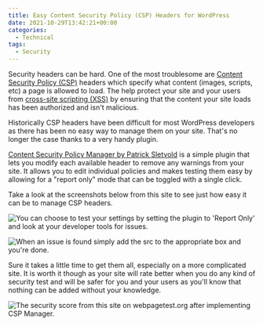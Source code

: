 ```yaml
---
title: Easy Content Security Policy (CSP) Headers for WordPress
date: 2021-10-29T13:42:21+00:00
categories:
  - Technical
tags:
  - Security
---
```


Security headers can be hard. One of the most troublesome are [Content Security Policy (CSP)][1] headers which specify what content (images, scripts, etc) a page is allowed to load. The help protect your site and your users from [cross-site scripting (XSS)][2] by ensuring that the content your site loads has been authorized and isn't malicious.

Historically CSP headers have been difficult for most WordPress developers as there has been no easy way to manage them on your site. That's no longer the case thanks to a very handy plugin.

[Content Security Policy Manager by Patrick Sletvold][3] is a simple plugin that lets you modify each available header to remove any warnings from your site. It allows you to edit individual policies and makes testing them easy by allowing for a "report only" mode that can be toggled with a single click.

Take a look at the screenshots below from this site to see just how easy it can be to manage CSP headers.

![You can choose to test your settings by setting the plugin to 'Report Only' and look at your developer tools for issues.](/images/2021/10/csp-manager-settings.png "You can choose to test your settings by setting the plugin to 'Report Only' and look at your developer tools for issues.")

![When an issue is found simply add the src to the appropriate box and you're done.](/images/2021/10/csp-manager-settings-2.png "When an issue is found simply add the src to the appropriate box and you're done.")

Sure it takes a little time to get them all, especially on a more complicated site. It is worth it though as your site will rate better when you do any kind of security test and will be safer for you and your users as you'll know that nothing can be added without your knowledge.

![The security score from this site on webpagetest.org after implementing CSP Manager.](/images/2021/10/Screen-Shot-2021-10-24.jpg "The security score from this site on webpagetest.org after implementing CSP Manager.")

 [1]: https://content-security-policy.com/
 [2]: https://owasp.org/www-community/attacks/xss/
 [3]: https://wordpress.org/plugins/csp-manager/